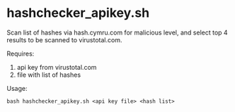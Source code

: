 # hashchecker_apikey.sh
Scan list of hashes via hash.cymru.com for malicious level, and select top 4 results to be scanned to virustotal.com.

Requires:
  1) api key from virustotal.com
  2) file with list of hashes
  
Usage:

	bash hashchecker_apikey.sh <api key file> <hash list>
